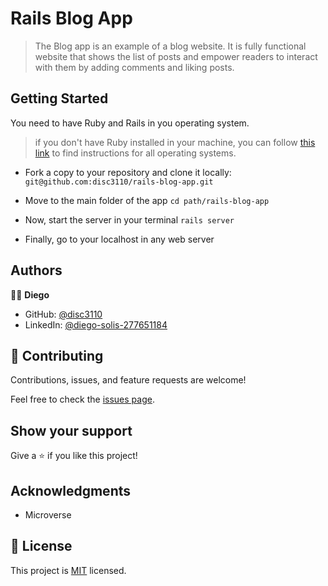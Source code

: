 # Rails Blog App

> The Blog app is an example of a blog website. It is fully functional website that shows the list of posts and empower readers to interact with them by adding comments and liking posts.


## Getting Started

You need to have Ruby and Rails in you operating system.
> if you don't have Ruby installed in your machine, you can follow [this link](https://github.com/microverseinc/curriculum-ruby/blob/main/simple-ruby/articles/ruby_installation_instructions.md
) to find instructions for all operating systems.

* Fork a copy to your repository and clone it locally: `git@github.com:disc3110/rails-blog-app.git`

* Move to the main folder of the app `cd path/rails-blog-app`

* Now, start the server in your terminal `rails server`

* Finally, go to your localhost in any web server


## Authors

🧑‍💻 **Diego**

- GitHub: [@disc3110](https://github.com/disc3110)
- LinkedIn: [@diego-solis-277651184](https://www.linkedin.com/in/diego-solis-277651184/)


## 🤝 Contributing

Contributions, issues, and feature requests are welcome!

Feel free to check the [issues page](../../issues/).

## Show your support

Give a ⭐️ if you like this project!

## Acknowledgments

- Microverse

## 📝 License

This project is [MIT](./MIT.md) licensed.